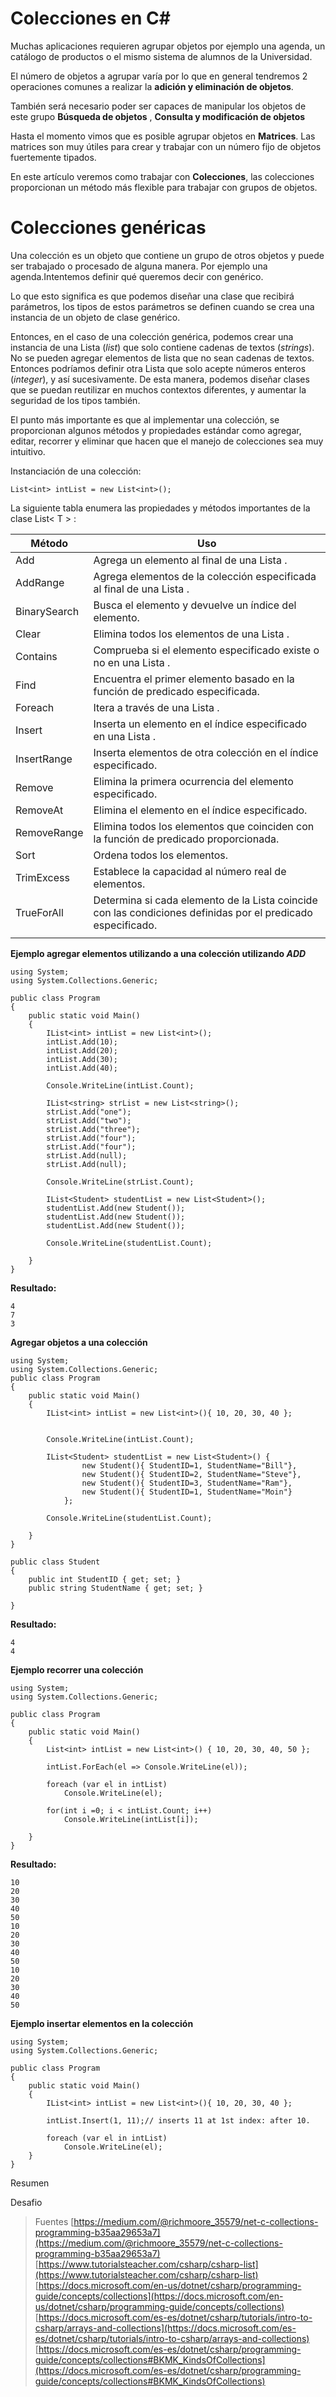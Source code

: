 # Colecciones en C#

Muchas aplicaciones requieren agrupar objetos por ejemplo una agenda, un catálogo de productos o el mismo sistema de alumnos de la Universidad. 

El número de objetos a agrupar varía por lo que en general tendremos 2 operaciones comunes a realizar  la **adición y eliminación de objetos**. 
 
También será necesario poder ser capaces de manipular los objetos de este grupo **Búsqueda de objetos**  , **Consulta y modificación de objetos**

Hasta el momento vimos que es posible agrupar objetos en  **Matrices**. Las matrices son muy útiles para crear y trabajar con un número fijo de objetos fuertemente tipados.

En este artículo veremos como trabajar con **Colecciones**, las colecciones proporcionan un método más flexible para trabajar con grupos de objetos.


# Colecciones genéricas

Una colección es un objeto que contiene un grupo de otros objetos y puede ser trabajado o procesado de alguna manera. Por ejemplo una agenda.Intentemos definir qué queremos decir con genérico.

Lo que esto significa es que podemos diseñar una clase que recibirá parámetros, los tipos de estos parámetros se definen cuando se crea una instancia de un objeto de clase genérico.

Entonces, en el caso de una colección genérica, podemos crear una instancia de una Lista (*list*) que solo contiene cadenas de textos (*strings*). No se pueden agregar elementos de lista que no sean cadenas de textos. Entonces podríamos definir otra Lista que solo acepte números enteros (*integer*), y así sucesivamente. De esta manera, podemos diseñar clases que se puedan reutilizar en muchos contextos diferentes, y aumentar la seguridad de los tipos también.

El punto más importante es que al implementar una colección, se proporcionan algunos métodos y propiedades estándar como agregar, editar, recorrer y eliminar que hacen que el manejo de colecciones sea muy intuitivo.

Instanciación de una colección:

    List<int> intList = new List<int>();
    
   
 La siguiente tabla enumera las propiedades y métodos importantes de la clase List< T > :
    
|Método| Uso |
|--|--|
| Add |Agrega un elemento al final de una Lista <T>.  |
|AddRange|Agrega elementos de la colección especificada al final de una Lista <T>.|
| BinarySearch | Busca el elemento y devuelve un índice del elemento. |
| Clear | Elimina todos los elementos de una Lista <T>. |
| Contains | Comprueba si el elemento especificado existe o no en una Lista <T>. |
| Find | Encuentra el primer elemento basado en la función de predicado especificada. |
|Foreach| Itera a través de una Lista <T>. |
| Insert | Inserta un elemento en el índice especificado en una Lista <T>. |
|  InsertRange| Inserta elementos de otra colección en el índice especificado. |
| Remove | Elimina la primera ocurrencia del elemento especificado. |
| RemoveAt | Elimina el elemento en el índice especificado. |
| RemoveRange | Elimina todos los elementos que coinciden con la función de predicado proporcionada. |
| Sort | Ordena todos los elementos. |
| TrimExcess | Establece la capacidad al número real de elementos. |
| TrueForAll | Determina si cada elemento de la Lista <T> coincide con las condiciones definidas por el predicado especificado. |
||||

**Ejemplo agregar elementos utilizando a una colección utilizando *ADD***

    using System;
    using System.Collections.Generic;
    
    public class Program
    {
    	public static void Main()
    	{
    		IList<int> intList = new List<int>();
    		intList.Add(10);
    		intList.Add(20);
    		intList.Add(30);
    		intList.Add(40);
    		
    		Console.WriteLine(intList.Count);
    		
    		IList<string> strList = new List<string>();
    		strList.Add("one");
    		strList.Add("two");
    		strList.Add("three");
    		strList.Add("four");
    		strList.Add("four");
    		strList.Add(null);
    		strList.Add(null);
    		
    		Console.WriteLine(strList.Count);
    		
    		IList<Student> studentList = new List<Student>();
    		studentList.Add(new Student());
    		studentList.Add(new Student());
    		studentList.Add(new Student());
    		
    		Console.WriteLine(studentList.Count);
    		
    	}
    }

**Resultado:**

    4  
    7  
    3

**Agregar objetos a una colección**
    
    using System;
    using System.Collections.Generic;
    public class Program
    {
    	public static void Main()
    	{
    		IList<int> intList = new List<int>(){ 10, 20, 30, 40 };
    
    
    		Console.WriteLine(intList.Count);
    
    		IList<Student> studentList = new List<Student>() { 
                    new Student(){ StudentID=1, StudentName="Bill"},
                    new Student(){ StudentID=2, StudentName="Steve"},
                    new Student(){ StudentID=3, StudentName="Ram"},
                    new Student(){ StudentID=1, StudentName="Moin"}
                };
    		
    		Console.WriteLine(studentList.Count);
    		
    	}
    }
    
    public class Student
    { 
    	public int StudentID { get; set; }
    	public string StudentName { get; set; }
    	
    }
    
**Resultado:**

    4  
    4
**Ejemplo recorrer una colección**

    using System;
    using System.Collections.Generic;
    
    public class Program
    {
    	public static void Main()
    	{		
    		List<int> intList = new List<int>() { 10, 20, 30, 40, 50 };
    
    		intList.ForEach(el => Console.WriteLine(el));
    
    		foreach (var el in intList)
            	Console.WriteLine(el);
    		
    		for(int i =0; i < intList.Count; i++)
    			Console.WriteLine(intList[i]);
    		
    	}
    } 

**Resultado:**

    10  
    20  
    30  
    40  
    50  
    10  
    20  
    30  
    40  
    50  
    10  
    20  
    30  
    40  
    50

**Ejemplo insertar elementos en la colección**

    using System;
    using System.Collections.Generic;
    					
    public class Program
    {
    	public static void Main()
    	{
    		IList<int> intList = new List<int>(){ 10, 20, 30, 40 };
    
    		intList.Insert(1, 11);// inserts 11 at 1st index: after 10.
    		
    		foreach (var el in intList)
    			Console.WriteLine(el);
    	}
    }


Resumen

Desafio




> Fuentes
[https://medium.com/@richmoore_35579/net-c-collections-programming-b35aa29653a7](https://medium.com/@richmoore_35579/net-c-collections-programming-b35aa29653a7)
[https://www.tutorialsteacher.com/csharp/csharp-list](https://www.tutorialsteacher.com/csharp/csharp-list)
[https://docs.microsoft.com/en-us/dotnet/csharp/programming-guide/concepts/collections](https://docs.microsoft.com/en-us/dotnet/csharp/programming-guide/concepts/collections)
[https://docs.microsoft.com/es-es/dotnet/csharp/tutorials/intro-to-csharp/arrays-and-collections](https://docs.microsoft.com/es-es/dotnet/csharp/tutorials/intro-to-csharp/arrays-and-collections)
[https://docs.microsoft.com/es-es/dotnet/csharp/programming-guide/concepts/collections#BKMK_KindsOfCollections](https://docs.microsoft.com/es-es/dotnet/csharp/programming-guide/concepts/collections#BKMK_KindsOfCollections)
<!--stackedit_data:
eyJoaXN0b3J5IjpbMjAwODQ2MDkzLC0xMzEwNjgwNDQwLC01OD
QzODQ2NzMsNzQ5NDM2ODIsLTQxNzk5MzU3LDU1NDk4NDI1Nyw4
Mjc4Njc3NDMsMTUzMjcxOTE4MCw2NTQzMDIxNDgsMTQyNDY5MT
Q2LDE0NzM2NDA5NTksLTU3MDY2MDY2NCw4MjY2OTEzMjgsMTQ0
MTg3NjUyLDU2ODU5NDc1OCwtNDg1NzY3NTMxLC03Mzg3MDQ1NT
VdfQ==
-->